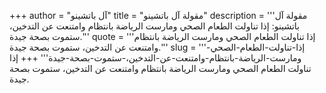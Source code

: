 +++
author = "آل باتشينو"
title = "مقولة آل باتشينو"
description = '''مقولة آل باتشينو: إذا تناولت الطعام الصحي ومارست الرياضة بانتظام وامتنعت عن التدخين، ستموت بصحة جيدة.'''
quote = '''إذا تناولت الطعام الصحي ومارست الرياضة بانتظام وامتنعت عن التدخين، ستموت بصحة جيدة.'''
slug = '''إذا-تناولت-الطعام-الصحي-ومارست-الرياضة-بانتظام-وامتنعت-عن-التدخين،-ستموت-بصحة-جيدة'''
+++
إذا تناولت الطعام الصحي ومارست الرياضة بانتظام وامتنعت عن التدخين، ستموت بصحة جيدة.
